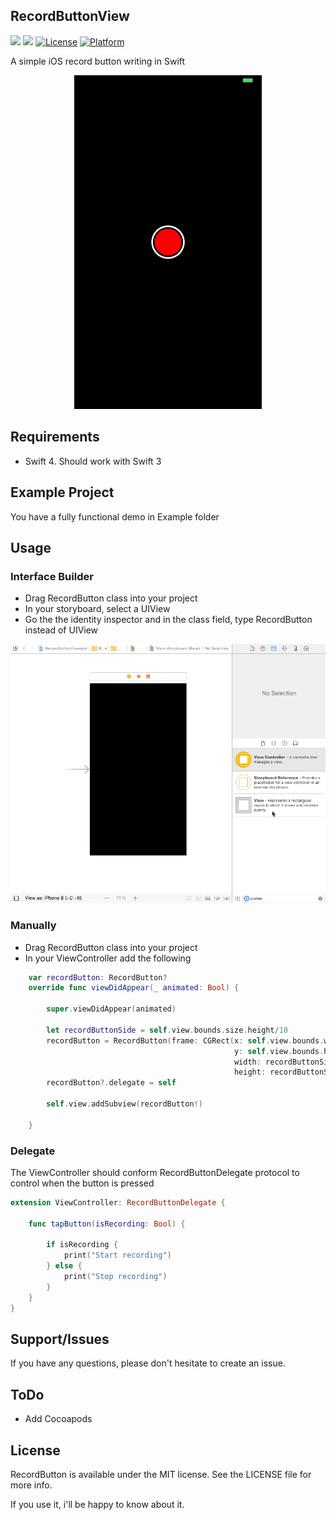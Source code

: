 ## RecordButtonView

![](https://img.shields.io/badge/language-swift-blue.svg)
![](https://img.shields.io/badge/version-1.0.0-red.svg)
[![License](https://img.shields.io/cocoapods/l/RecordButton.svg?style=flat)](https://github.com/pablogsIO/RecordButton)
[![Platform](https://img.shields.io/cocoapods/p/RecordButton.svg?style=flat)](https://github.com/pablogsIO/RecordButton)

A simple iOS record button writing in Swift

<p align="center">
    <img width="300" src="Images/recordbutton.gif">
</p>


## Requirements

- Swift 4. Should work with Swift 3

## Example Project

You have a fully functional demo in Example folder

## Usage

### Interface Builder

- Drag RecordButton class into your project
- In your storyboard, select a UIView
- Go the the identity inspector and in the class field, type RecordButton instead of UIView

<p align="center">
    <img width="800" src="Images/IBRecordButton.gif">
</p>


### Manually

- Drag RecordButton class into your project
- In your ViewController add the following

```swift
    var recordButton: RecordButton?
    override func viewDidAppear(_ animated: Bool) {

        super.viewDidAppear(animated)

        let recordButtonSide = self.view.bounds.size.height/10
        recordButton = RecordButton(frame: CGRect(x: self.view.bounds.width/2-recordButtonSide/2,
                                                  y: self.view.bounds.height/2-recordButtonSide/2,
                                                  width: recordButtonSide,
                                                  height: recordButtonSide))
        recordButton?.delegate = self

        self.view.addSubview(recordButton!)

    }
```
### Delegate

The ViewController should conform RecordButtonDelegate protocol to control when the button is pressed

```swift
extension ViewController: RecordButtonDelegate {

    func tapButton(isRecording: Bool) {

        if isRecording {
            print("Start recording")
        } else {
            print("Stop recording")
        }
    }
}

```


## Support/Issues
If you have any questions, please don't hesitate to create an issue.

## ToDo
* Add Cocoapods

## License
RecordButton is available under the MIT license. See the LICENSE file for more info.

If you use it, i'll be happy to know about it.
